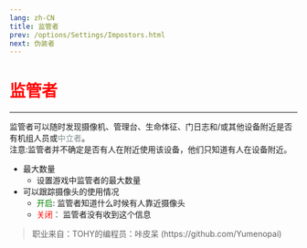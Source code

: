 ```yaml
---
lang: zh-CN
title: 监管者
prev: /options/Settings/Impostors.html
next: 伪装者
---
```


# <font color="red"><b>监管者</b></font><Badge text="Support" type="tip" vertical="middle"/>

***

监管者可以随时发现摄像机、管理台、生命体征、门日志和/或其他设备附近是否有机组人员或<font color=#7f8c8d>中立者</font>。<br>注意:监管者并不确定是否有人在附近使用该设备，他们只知道有人在设备附近。

- 最大数量
  - 设置游戏中监管者的最大数量
- 可以跟踪摄像头的使用情况
  - <font color=green>开启</font>: 监管者知道什么时候有人靠近摄像头
  - <font color=red>关闭</font>︰ 监管者没有收到这个信息

> 职业来自：TOHY的编程员：咔皮呆
> (https\://github.com/Yumenopai)
